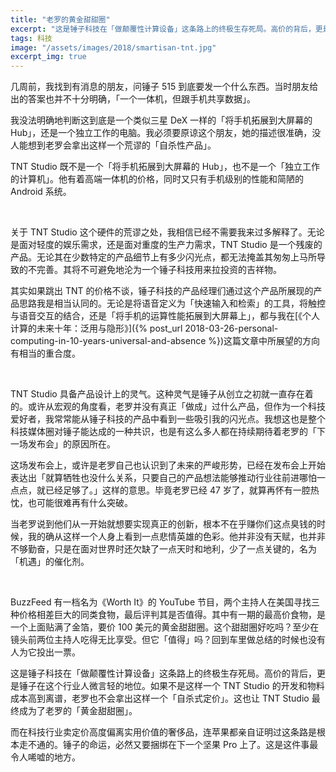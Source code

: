 ```yaml
---
title: "老罗的黄金甜甜圈"
excerpt: "这是锤子科技在「做颠覆性计算设备」这条路上的终极生存死局。高价的背后，更是锤子在这个行业人微言轻的地位。如果不是这样一个 TNT Studio 的开发和物料成本高到离谱，老罗也不会拿出这样一个「自杀式定价」。这也让 TNT Studio 最终成为了老罗的「黄金甜甜圈」。"
tags: 科技
image: "/assets/images/2018/smartisan-tnt.jpg"
excerpt_img: true
---
```


几周前，我找到有消息的朋友，问锤子 515 到底要发一个什么东西。当时朋友给出的答案也并不十分明确，「一个一体机，但跟手机共享数据」。

我没法明确地判断这到底是一个类似三星 DeX 一样的「将手机拓展到大屏幕的 Hub」，还是一个独立工作的电脑。我必须要原谅这个朋友，她的描述很准确，没人能想到老罗会拿出这样一个荒谬的「自杀性产品」。

TNT Studio 既不是一个「将手机拓展到大屏幕的 Hub」，也不是一个「独立工作的计算机」。他有着高端一体机的价格，同时又只有手机级别的性能和简陋的 Android 系统。

<br>

关于 TNT Studio 这个硬件的荒谬之处，我相信已经不需要我来过多解释了。无论是面对轻度的娱乐需求，还是面对重度的生产力需求，TNT Studio 是一个残废的产品。无论其在少数特定的产品细节上有多少闪光点，都无法掩盖其匆匆上马所导致的不完善。其将不可避免地沦为一个锤子科技用来拉投资的吉祥物。

其实如果跳出 TNT 的价格不谈，锤子科技的产品经理们通过这个产品所展现的产品思路我是相当认同的。无论是将语音定义为「快速输入和检索」的工具，将触控与语音交互的结合，还是「将手机的运算性能拓展到大屏幕上」，都与我在[《个人计算的未来十年：泛用与隐形》]({% post_url 2018-03-26-personal-computing-in-10-years-universal-and-absence %})这篇文章中所展望的方向有相当的重合度。

<br>

TNT Studio 具备产品设计上的灵气。这种灵气是锤子从创立之初就一直存在着的。或许从宏观的角度看，老罗并没有真正「做成」过什么产品，但作为一个科技爱好者，我常常能从锤子科技的产品中看到一些吸引我的闪光点。我想这也是整个科技媒体圈对锤子能达成的一种共识，也是有这么多人都在持续期待着老罗的「下一场发布会」的原因所在。

这场发布会上，或许是老罗自己也认识到了未来的严峻形势，已经在发布会上开始表达出「就算牺牲也没什么关系，只要自己的产品想法能够推动行业往前进哪怕一点点，就已经足够了。」这样的意思。毕竟老罗已经 47 岁了，就算再怀有一腔热忱，也可能很难再有什么突破。

当老罗说到他们从一开始就想要实现真正的创新，根本不在乎赚你们这点臭钱的时候，我的确从这样一个人身上看到一点悲情英雄的色彩。他并非没有天赋，也并非不够勤奋，只是在面对世界时还欠缺了一点天时和地利，少了一点关键的，名为「机遇」的催化剂。

<br>

BuzzFeed 有一档名为《Worth It》的 YouTube 节目，两个主持人在美国寻找三种价格相差巨大的同类食物，最后评判其是否值得。其中有一期的最高价食物，是一个上面贴满了金箔，要价 100 美元的黄金甜甜圈。这个甜甜圈好吃吗？至少在镜头前两位主持人吃得无比享受。但它「值得」吗？回到车里做总结的时候也没有人为它投出一票。

这是锤子科技在「做颠覆性计算设备」这条路上的终极生存死局。高价的背后，更是锤子在这个行业人微言轻的地位。如果不是这样一个 TNT Studio 的开发和物料成本高到离谱，老罗也不会拿出这样一个「自杀式定价」。这也让 TNT Studio 最终成为了老罗的「黄金甜甜圈」。

而在科技行业卖定价高度偏离实用价值的奢侈品，连苹果都亲自证明过这条路是根本走不通的。锤子的命运，必然又要捆绑在下一个坚果 Pro 上了。这是这件事最令人唏嘘的地方。